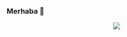### Merhaba 👋

<p align="center">
  <a href="https://www.linkedin.com/in/beyzanur-mustafaoglu/">
    <img src="https://skillicons.dev/icons?i=linkedin"/>
  </a>
</p>


<!--
**beyzanurmustafaoglu/beyzanurmustafaoglu** is a ✨ _special_ ✨ repository because its `README.md` (this file) appears on your GitHub profile.

Here are some ideas to get you started:

- 🔭 I’m currently working on ...
- 🌱 I’m currently learning ...
- 👯 I’m looking to collaborate on ...
- 🤔 I’m looking for help with ...
- 💬 Ask me about ...
- 📫 How to reach me: ...
- 😄 Pronouns: ...
- ⚡ Fun fact: ...
-->
